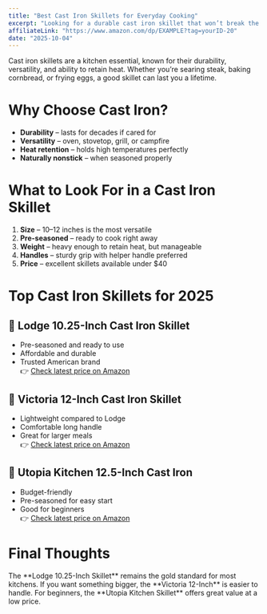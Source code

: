 ```yaml
---
title: "Best Cast Iron Skillets for Everyday Cooking"
excerpt: "Looking for a durable cast iron skillet that won’t break the bank? Here are the top budget-friendly skillets for 2025."
affiliateLink: "https://www.amazon.com/dp/EXAMPLE?tag=yourID-20"
date: "2025-10-04"
---
```


Cast iron skillets are a kitchen essential, known for their durability, versatility, and ability to retain heat. Whether you’re searing steak, baking cornbread, or frying eggs, a good skillet can last you a lifetime.

<div class="gap-section"></div>

<h1 className="segment">Why Choose Cast Iron?</h1>

- **Durability** – lasts for decades if cared for  
- **Versatility** – oven, stovetop, grill, or campfire  
- **Heat retention** – holds high temperatures perfectly  
- **Naturally nonstick** – when seasoned properly  

<div class="gap-section"></div>

<h1 className="segment">What to Look For in a Cast Iron Skillet</h1>

1. **Size** – 10–12 inches is the most versatile  
2. **Pre-seasoned** – ready to cook right away  
3. **Weight** – heavy enough to retain heat, but manageable  
4. **Handles** – sturdy grip with helper handle preferred  
5. **Price** – excellent skillets available under $40  

<div class="gap-section"></div>

<h1 className="segment">Top Cast Iron Skillets for 2025</h1>

<h2 className="second-segment">🥇 Lodge 10.25-Inch Cast Iron Skillet</h2>

- Pre-seasoned and ready to use  
- Affordable and durable  
- Trusted American brand  
👉 [Check latest price on Amazon](https://www.amazon.com/dp/EXAMPLE?tag=yourID-20)

<div class="gap-section"></div>

<h2 className="second-segment">🥈 Victoria 12-Inch Cast Iron Skillet</h2>

- Lightweight compared to Lodge  
- Comfortable long handle  
- Great for larger meals  
👉 [Check latest price on Amazon](https://www.amazon.com/dp/EXAMPLE?tag=yourID-20)

<div class="gap-section"></div>

<h2 className="second-segment">🥉 Utopia Kitchen 12.5-Inch Cast Iron</h2>

- Budget-friendly  
- Pre-seasoned for easy start  
- Good for beginners  
👉 [Check latest price on Amazon](https://www.amazon.com/dp/EXAMPLE?tag=yourID-20)

<div class="gap-section"></div>

<h1 className="segment">Final Thoughts</h1>
The **Lodge 10.25-Inch Skillet** remains the gold standard for most kitchens. If you want something bigger, the **Victoria 12-Inch** is easier to handle. For beginners, the **Utopia Kitchen Skillet** offers great value at a low price.

